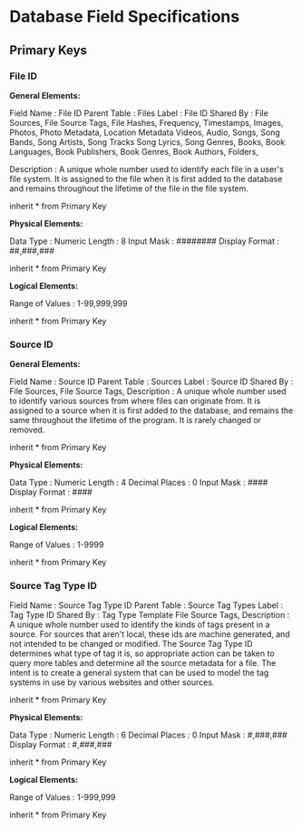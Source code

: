 # Database Field Specifications

## Primary Keys

### File ID
**General Elements:**

Field Name          : File ID
Parent Table        : Files
Label               : File ID
Shared By           :   File Sources,
                        File Source Tags,
                        File Hashes,
                        Frequency,
                        Timestamps,
                        Images,
                        Photos,
                        Photo Metadata,
                        Location Metadata
                        Videos,
                        Audio,
                        Songs,
                        Song Bands,
                        Song Artists,
                        Song Tracks
                        Song Lyrics,
                        Song Genres,
                        Books,
                        Book Languages,
                        Book Publishers,
                        Book Genres,
                        Book Authors,
                        Folders,

Description         :
    A unique whole number used to identify each file in a user's file system.
    It is assigned to the file when it is first added to the database and remains
    throughout the lifetime of the file in the file system.

inherit * from Primary Key

**Physical Elements:**

Data Type           : Numeric
Length              : 8
Input Mask          : ##_###_###
Display Format      : ##,###,###

inherit * from Primary Key

**Logical Elements:**

Range of Values     : 1-99,999,999

inherit * from Primary Key

### Source ID

**General Elements:**

Field Name          : Source ID
Parent Table        : Sources
Label               : Source ID
Shared By           :   File Sources,
                        File Source Tags,
Description         :
    A unique whole number used to identify various sources from where files can originate from.
    It is assigned to a source when it is first added to the database, and remains the same
    throughout the lifetime of the program. It is rarely changed or removed.

inherit * from Primary Key

**Physical Elements:**

Data Type           : Numeric
Length              : 4
Decimal Places      : 0
Input Mask          : ####
Display Format      : ####

inherit * from Primary Key

**Logical Elements:**

Range of Values     : 1-9999

inherit * from Primary Key

### Source Tag Type ID

Field Name          : Source Tag Type ID
Parent Table        : Source Tag Types
Label               : Tag Type ID
Shared By           :   Tag Type Template
                        File Source Tags,
Description         :
    A unique whole number used to identify the kinds of tags present in a source.
    For sources that aren't local, these ids are machine generated, and not intended to be changed or modified.
    The Source Tag Type ID determines what type of tag it is, so appropriate action can be taken to
    query more tables and determine all the source metadata for a file. The intent is to create
    a general system that can be used to model the tag systems in use by various websites and other sources.

inherit * from Primary Key

**Physical Elements:**

Data Type           : Numeric
Length              : 6
Decimal Places      : 0
Input Mask          : #,###,###
Display Format      : #,###,###

inherit * from Primary Key

**Logical Elements:**

Range of Values     : 1-999,999

inherit * from Primary Key
